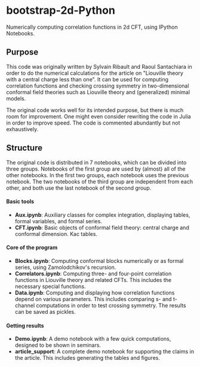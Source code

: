 # bootstrap-2d-Python
Numerically computing correlation functions in 2d CFT, using IPython Notebooks.

## Purpose

This code was originally written by Sylvain Ribault and Raoul Santachiara in order to do the numerical calculations 
for the article on "Liouville theory with a central charge less than one". It can be used for computing correlation 
functions and checking crossing symmetry in two-dimensional conformal field theories such as Liouville theory and 
(generalized) minimal models.

The original code works well for its intended purpose, but there is much room for
improvement. One might even consider rewriting the code in Julia in order to improve speed. The code is commented
abundantly but not exhaustively. 

## Structure

The original code is distributed in 7 notebooks, which can be divided into three groups. Notebooks of the first group
are used by (almost) all of the other notebooks. In the first two groups, each notebook uses the previous notebook. 
The two notebooks of the third group are independent from each other, and both use the last notebook of the second group.

#### Basic tools
* __Aux.ipynb__: Auxiliary classes for complex integration, displaying tables, formal variables, and formal series.
* __CFT.ipynb__: Basic objects of conformal field theory: central charge and conformal dimension. Kac tables.

#### Core of the program
* __Blocks.ipynb__: Computing conformal blocks numerically or as formal series, using Zamolodchikov's recursion.
* __Correlators.ipynb__: Computing three- and four-point correlation functions in Liouville theory and related CFTs. This 
includes the necessary special functions.
* __Data.ipynb__: Computing and displaying how correlation functions depend on various parameters. This includes comparing
s- and t-channel computations in order to test crossing symmetry. The results can be saved as pickles. 

#### Getting results
* __Demo.ipynb__: A demo notebook with a few quick computations, designed to be shown in seminars.
* __article_support__: A complete demo notebook for supporting the claims in the article. This includes generating 
the tables and figures. 
